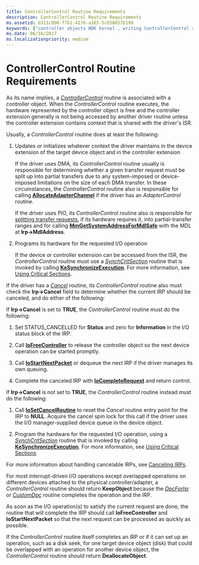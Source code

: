 ```yaml
---
title: ControllerControl Routine Requirements
description: ControllerControl Routine Requirements
ms.assetid: b311c0b0-f7b1-4276-a165-5c658657b198
keywords: ["controller objects WDK kernel , writing ControllerControl routines", "ControllerControl routines, writing", "ControllerControl routines, requirements"]
ms.date: 06/16/2017
ms.localizationpriority: medium
---
```


# ControllerControl Routine Requirements





As its name implies, a [*ControllerControl*](https://msdn.microsoft.com/library/windows/hardware/ff542049) routine is associated with a controller object. When the *ControllerControl* routine executes, the hardware represented by the controller object is free and the controller extension generally is not being accessed by another driver routine unless the controller extension contains context that is shared with the driver's ISR.

Usually, a *ControllerControl* routine does at least the following:

1.  Updates or initializes whatever context the driver maintains in the device extension of the target device object and in the controller extension

    If the driver uses DMA, its *ControllerControl* routine usually is responsible for determining whether a given transfer request must be split up into partial transfers due to any system-imposed or device-imposed limitations on the size of each DMA transfer. In these circumstances, the *ControllerControl* routine also is responsible for calling [**AllocateAdapterChannel**](https://docs.microsoft.com/windows-hardware/drivers/ddi/wdm/nc-wdm-pallocate_adapter_channel) if the driver has an *AdapterControl* routine.

    If the driver uses PIO, its *ControllerControl* routine also is responsible for [splitting transfer requests](splitting-dma-transfer-requests.md), if its hardware requires it, into partial-transfer ranges and for calling [**MmGetSystemAddressForMdlSafe**](https://docs.microsoft.com/windows-hardware/drivers/kernel/mm-bad-pointer) with the MDL at **Irp-&gt;MdlAddress**.

2.  Programs its hardware for the requested I/O operation

    If the device or controller extension can be accessed from the ISR, the *ControllerControl* routine must use a [*SynchCritSection*](https://docs.microsoft.com/windows-hardware/drivers/ddi/wdm/nc-wdm-ksynchronize_routine) routine that is invoked by calling [**KeSynchronizeExecution**](https://docs.microsoft.com/windows-hardware/drivers/ddi/wdm/nf-wdm-kesynchronizeexecution). For more information, see [Using Critical Sections](using-critical-sections.md).

If the driver has a [*Cancel*](https://docs.microsoft.com/windows-hardware/drivers/ddi/wdm/nc-wdm-driver_cancel) routine, its *ControllerControl* routine also must check the **Irp-&gt;Cancel** field to determine whether the current IRP should be canceled, and do either of the following:

If **Irp-&gt;Cancel** is set to **TRUE**, the *ControllerControl* routine must do the following:

1.  Set STATUS\_CANCELLED for **Status** and zero for **Information** in the I/O status block of the IRP.

2.  Call [**IoFreeController**](https://docs.microsoft.com/windows-hardware/drivers/ddi/ntddk/nf-ntddk-iofreecontroller) to release the controller object so the next device operation can be started promptly.

3.  Call [**IoStartNextPacket**](https://docs.microsoft.com/windows-hardware/drivers/ddi/ntifs/nf-ntifs-iostartnextpacket) or dequeue the next IRP if the driver manages its own queuing.

4.  Complete the canceled IRP with [**IoCompleteRequest**](https://docs.microsoft.com/windows-hardware/drivers/ddi/wdm/nf-wdm-iocompleterequest) and return control.

If **Irp-&gt;Cancel** is not set to **TRUE**, the *ControllerControl* routine instead must do the following:

1.  Call [**IoSetCancelRoutine**](https://docs.microsoft.com/windows-hardware/drivers/ddi/wdm/nf-wdm-iosetcancelroutine) to reset the *Cancel* routine entry point for the IRP to **NULL**. Acquire the cancel spin lock for this call if the driver uses the I/O manager-supplied device queue in the device object.

2.  Program the hardware for the requested I/O operation, using a [*SynchCritSection*](https://docs.microsoft.com/windows-hardware/drivers/ddi/wdm/nc-wdm-ksynchronize_routine) routine that is invoked by calling [**KeSynchronizeExecution**](https://docs.microsoft.com/windows-hardware/drivers/ddi/wdm/nf-wdm-kesynchronizeexecution). For more information, see [Using Critical Sections](using-critical-sections.md)

For more information about handling cancelable IRPs, see [Canceling IRPs](canceling-irps.md).

For most interrupt-driven I/O operations except overlapped operations on different devices attached to the physical controller/adapter, a *ControllerControl* routine should return **KeepObject** because the [*DpcForIsr*](https://docs.microsoft.com/windows-hardware/drivers/ddi/wdm/nc-wdm-io_dpc_routine) or [*CustomDpc*](https://docs.microsoft.com/windows-hardware/drivers/ddi/wdm/nc-wdm-kdeferred_routine) routine completes the operation and the IRP.

As soon as the I/O operation(s) to satisfy the current request are done, the routine that will complete the IRP should call **IoFreeController** and **IoStartNextPacket** so that the next request can be processed as quickly as possible.

If the *ControllerControl* routine itself completes an IRP or if it can set up an operation, such as a disk seek, for one target device object (disk) that could be overlapped with an operation for another device object, the *ControllerControl* routine should return **DeallocateObject**.

 

 




